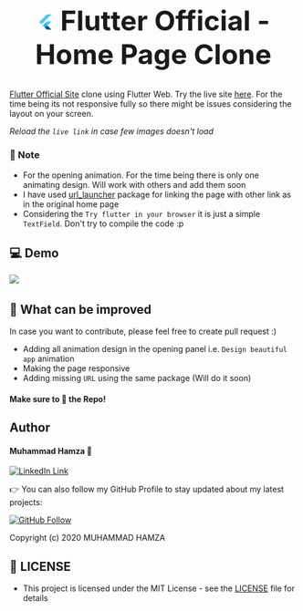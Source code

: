<h1 align="center" style="font-size: 48px;"> <img width=30 src="https://raw.githubusercontent.com/github/explore/80688e429a7d4ef2fca1e82350fe8e3517d3494d/topics/flutter/flutter.png" > Flutter Official - Home Page Clone</h1>

[Flutter Official Site][flutterdev] clone using Flutter Web. Try the live site [here][live-link]. For the time being its not responsive fully so there might be issues considering the layout on your screen.

*Reload the `live link` in case few images doesn't load*

### 📝 Note
- For the opening animation. For the time being there is only one animating design. Will work with others and add them soon
- I have used [url_launcher][url-launcher] package for linking the page with other link as in the original home page
- Considering the `Try flutter in your browser` it is just a simple `TextField`. Don't try to compile the code :p

## 💻 Demo

<img src="https://user-images.githubusercontent.com/43790152/104135041-51b30100-53af-11eb-836f-9dc1de7bade3.gif" >

## 🔴 What can be improved

In case you want to contribute, please feel free to create pull request :)

- Adding all animation design in the opening panel i.e. `Design beautiful app` animation
- Making the page responsive
- Adding missing `URL` using the same package (Will do it soon)

#### Make sure to 🌟 the Repo!

## Author

#### Muhammad Hamza 🧑
[![LinkedIn Link](https://img.shields.io/badge/Connect-Hamza-blue.svg?logo=linkedin&longCache=true&style=social&label=Connect
)](https://www.linkedin.com/in/mhamzadev)

👉 You can also follow my GitHub Profile to stay updated about my latest projects:

[![GitHub Follow](https://img.shields.io/badge/Connect-Hamza-blue.svg?logo=Github&longCache=true&style=social&label=Follow)](https://github.com/m-hamzashakeel)

Copyright (c) 2020 MUHAMMAD HAMZA

## 🔑 LICENSE
- This project is licensed under the MIT License - see the [LICENSE](LICENSE.md) file for details

[flutterdev]: https://flutter.dev
[live-link]: https://m-hamzashakeel.github.io/flutterdev
[url-launcher]: https://pub.dev/packages/url_launcher
